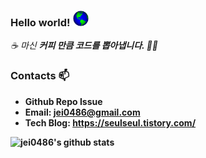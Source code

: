 ### Hello world!&nbsp;<img src="https://github.com/Kinetic27/Kinetic27/blob/master/earth.gif" width="25" height="25%">

<p>
  <em>
    ☕ 마신 <b>커피<b> 만큼 코드를 뽑아냅니다. 👨‍💻 <br>
  </em>  
</p>


### Contacts 📫

* Github Repo Issue
* Email: jei0486@gmail.com
* Tech Blog: https://seulseul.tistory.com/

![jei0486's github stats](https://github-readme-stats.vercel.app/api?username=JinSeulPark&show_icons=true&count_private=true%&theme=tokyonight)
    
<!--
![jei0486's github stats](https://github-readme-stats.vercel.app/api?username=JinSeulPark&show_icons=true&theme=merko)
![Top Langs](https://github-readme-stats.vercel.app/api/top-langs/?username=JinSeulPark&show_icons=true&layout=compact&theme=tokyonight)
[![jei0486's Top Langs](https://github-readme-stats.vercel.app/api/top-langs/?username=JinSeulPark&show_icons=true&hide_border=true&title_color=004386&icon_color=004386&layout=compact)](https://github.com/jei0486)
-->

<!--
**jei0486/jei0486** is a ✨ _special_ ✨ repository because its `README.md` (this file) appears on your GitHub profile.

Here are some ideas to get you started:

- 🔭 I’m currently working on ...
- 🌱 I’m currently learning ...
- 👯 I’m looking to collaborate on ...
- 🤔 I’m looking for help with ...
- 💬 Ask me about ...
- 📫 How to reach me: ...
- 😄 Pronouns: ...
- ⚡ Fun fact: ...
-->
